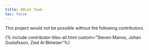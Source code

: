 ```yaml
---
title: ABLeS Team
toc: false
---
```


This project would not be possible without the following contributors.

{% include contributor-tiles-all.html custom="Steven Manos, Johan Gustafsson, Ziad Al Bkhetan"%}